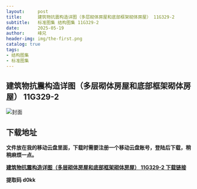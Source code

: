 ```yaml
---
layout:     post
title:      建筑物抗震构造详图（多层砌体房屋和底部框架砌体房屋） 11G329-2
subtitle:   标准图集 结构图集 11G329-2
date:       2025-05-19
author:     峰兄
header-img: img/the-first.png
catalog: true
tags:
- 结构图集
- 标准图集
---
```

## 建筑物抗震构造详图（多层砌体房屋和底部框架砌体房屋） 11G329-2
![封面](https://pic1.imgdb.cn/item/682ac63158cb8da5c8fbc9d2.jpg)

## 下载地址 ##
**文件放在我的移动云盘里面，下载时需要注册一个移动云盘账号，登陆后下载，稍稍麻烦一点。**  
  
[**建筑物抗震构造详图（多层砌体房屋和底部框架砌体房屋） 11G329-2 下载链接**](https://caiyun.139.com/w/i/2nc6oLtNsurvk)

**提取码 d0kk**

